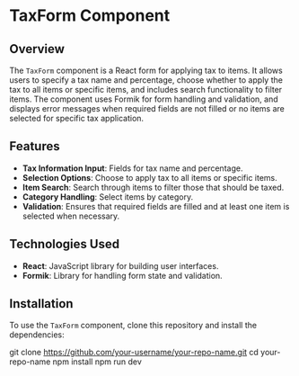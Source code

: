# TaxForm Component

## Overview

The `TaxForm` component is a React form for applying tax to items. It allows users to specify a tax name and percentage, choose whether to apply the tax to all items or specific items, and includes search functionality to filter items. The component uses Formik for form handling and validation, and displays error messages when required fields are not filled or no items are selected for specific tax application.

## Features

- **Tax Information Input**: Fields for tax name and percentage.
- **Selection Options**: Choose to apply tax to all items or specific items.
- **Item Search**: Search through items to filter those that should be taxed.
- **Category Handling**: Select items by category.
- **Validation**: Ensures that required fields are filled and at least one item is selected when necessary.

## Technologies Used

- **React**: JavaScript library for building user interfaces.
- **Formik**: Library for handling form state and validation.

## Installation

To use the `TaxForm` component, clone this repository and install the dependencies:

git clone https://github.com/your-username/your-repo-name.git
cd your-repo-name
npm install
npm run dev
